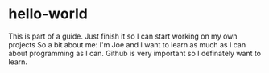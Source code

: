 # hello-world
This is part of a guide. Just finish it so I can start working on my own projects
So a bit about me: I'm Joe and I want to  learn as much as I can about programming as I can. Github is very important so I definately want to learn.

